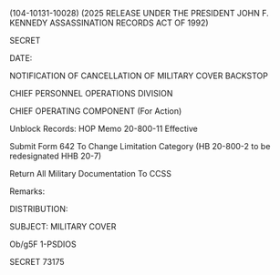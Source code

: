(104-10131-10028) (2025 RELEASE UNDER THE PRESIDENT JOHN F. KENNEDY ASSASSINATION RECORDS ACT OF 1992)

SECRET

DATE:

NOTIFICATION OF CANCELLATION
OF MILITARY COVER BACKSTOP

CHIEF PERSONNEL OPERATIONS DIVISION

CHIEF OPERATING COMPONENT (For Action)

Unblock Records:
HOP Memo 20-800-11
Effective

Submit Form 642 To Change Limitation Category
(HB 20-800-2 to be redesignated HHB 20-7)

Return All Military Documentation To CCSS

Remarks:

DISTRIBUTION:

SUBJECT: MILITARY COVER

Ob/g5F 1-PSDIOS

SECRET
73175
